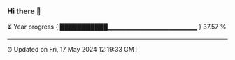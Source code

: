 ### Hi there 👋

⏳ Year progress { ███████████▁▁▁▁▁▁▁▁▁▁▁▁▁▁▁▁▁▁▁ } 37.57 %

---

⏰ Updated on Fri, 17 May 2024 12:19:33 GMT
